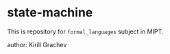 # state-machine

This is repository for `formal_languages` subject in MIPT.

author: Kirill Grachev

